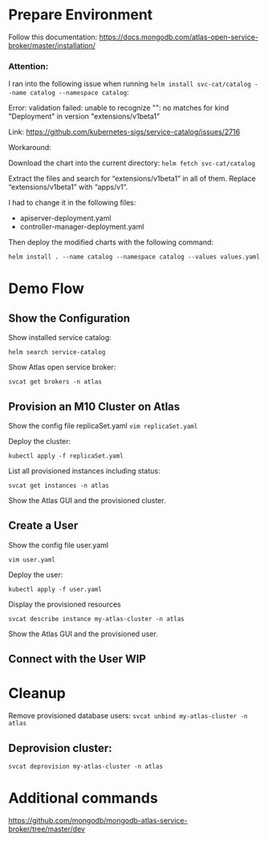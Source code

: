 # Prepare Environment

Follow this documentation: https://docs.mongodb.com/atlas-open-service-broker/master/installation/

### Attention: 
I ran into the following issue when running 
```helm install svc-cat/catalog --name catalog --namespace catalog```:

Error: validation failed: unable to recognize "": no matches for kind "Deployment" in version "extensions/v1beta1"

Link: https://github.com/kubernetes-sigs/service-catalog/issues/2716


Workaround:

Download the chart into the current directory:
```helm fetch svc-cat/catalog```

Extract the files and search for “extensions/v1beta1” in all of them. 
Replace “extensions/v1beta1” with “apps/v1”.

I had to change it in the following files:
- apiserver-deployment.yaml
- controller-manager-deployment.yaml

Then deploy the modified charts with the following command:

```helm install . --name catalog --namespace catalog --values values.yaml```


# Demo Flow
## Show the Configuration
Show installed service catalog:

```helm search service-catalog```

Show Atlas open service broker:

```svcat get brokers -n atlas```

## Provision an M10 Cluster on Atlas

Show the config file replicaSet.yaml
```vim replicaSet.yaml```

Deploy the cluster:

```kubectl apply -f replicaSet.yaml```

List all provisioned instances including status:

```svcat get instances -n atlas```

Show the Atlas GUI and the provisioned cluster.

## Create a User
Show the config file user.yaml

```vim user.yaml```

Deploy the user:

```kubectl apply -f user.yaml```

Display the provisioned resources

```svcat describe instance my-atlas-cluster -n atlas```

Show the Atlas GUI and the provisioned user.

## Connect with the User WIP



# Cleanup
Remove provisioned database users:
```svcat unbind my-atlas-cluster -n atlas```

## Deprovision cluster:
```svcat deprovision my-atlas-cluster -n atlas```

# Additional commands

https://github.com/mongodb/mongodb-atlas-service-broker/tree/master/dev
